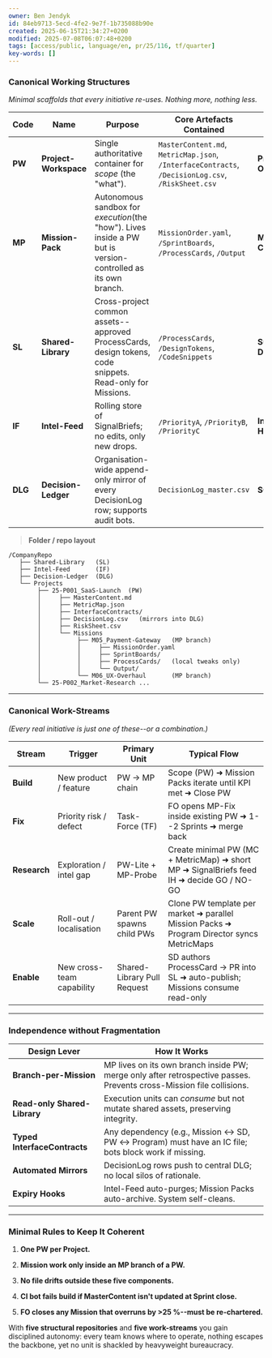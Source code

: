 ```yaml
---
owner: Ben Jendyk
id: 84eb9713-5ecd-4fe2-9e7f-1b735088b90e
created: 2025-06-15T21:34:27+0200
modified: 2025-07-08T06:07:48+0200
tags: [access/public, language/en, pr/25/116, tf/quarter]
key-words: []
---
```


### Canonical Working Structures

_Minimal scaffolds that every initiative re-uses. Nothing more, nothing less._

| Code | Name | Purpose | Core Artefacts Contained | Who "owns" it | When It Dies | 
| ---- | ---- | ---- | ---- | ---- | ----  |
| **PW** | **Project-Workspace** | Single authoritative container for _scope_ (the "what"). | `MasterContent.md`, `MetricMap.json`, `/InterfaceContracts`, `/DecisionLog.csv`, `/RiskSheet.csv` | **Project Owner** | When the Project closes | 
| **MP** | **Mission-Pack** | Autonomous sandbox for _execution_(the "how"). Lives inside a PW but is version-controlled as its own branch. | `MissionOrder.yaml`, `/SprintBoards`, `/ProcessCards`, `/Output` | **Mission Commander** | Auto-archived at Mission retrospective | 
| **SL** | **Shared-Library** | Cross-project common assets--approved ProcessCards, design tokens, code snippets. Read-only for Missions. | `/ProcessCards`, `/DesignTokens`, `/CodeSnippets` | **Support Divisions** | Evergreen; pruned quarterly | 
| **IF** | **Intel-Feed** | Rolling store of SignalBriefs; no edits, only new drops. | `/PriorityA`, `/PriorityB`, `/PriorityC` | **Intelligence Hub** | Items auto-expire 90 days | 
| **DLG** | **Decision-Ledger** | Organisation-wide append-only mirror of every DecisionLog row; supports audit bots. | `DecisionLog_master.csv` | **SO Doctrine** | Never--immutable history | 

> **Folder / repo layout**
    
    
    /CompanyRepo
       ├── Shared-Library   (SL)
       ├── Intel-Feed       (IF)
       ├── Decision-Ledger  (DLG)
       └── Projects
            ├── 25-P001_SaaS-Launch  (PW)
            │     ├── MasterContent.md
            │     ├── MetricMap.json
            │     ├── InterfaceContracts/
            │     ├── DecisionLog.csv   (mirrors into DLG)
            │     ├── RiskSheet.csv
            │     └── Missions
            │          ├── M05_Payment-Gateway   (MP branch)
            │          │     ├── MissionOrder.yaml
            │          │     ├── SprintBoards/
            │          │     ├── ProcessCards/   (local tweaks only)
            │          │     └── Output/
            │          └── M06_UX-Overhaul       (MP branch)
            └── 25-P002_Market-Research ...
    

* * *

### Canonical Work-Streams

_(Every real initiative is just one of these--or a combination.)_

| Stream | Trigger | Primary Unit | Typical Flow | 
| ---- | ---- | ---- | ----  |
| **Build** | New product / feature | PW → MP chain | Scope (PW) ➜ Mission Packs iterate until KPI met ➜ Close PW | 
| **Fix** | Priority risk / defect | Task-Force (TF) | FO opens MP-Fix inside existing PW ➜ 1--2 Sprints ➜ merge back | 
| **Research** | Exploration / intel gap | PW-Lite + MP-Probe | Create minimal PW (MC + MetricMap) ➜ short MP ➜ SignalBriefs feed IH ➜ decide GO / NO-GO | 
| **Scale** | Roll-out / localisation | Parent PW spawns child PWs | Clone PW template per market ➜ parallel Mission Packs ➜ Program Director syncs MetricMaps | 
| **Enable** | New cross-team capability | Shared-Library Pull Request | SD authors ProcessCard → PR into SL ➜ auto-publish; Missions consume read-only | 
* * *

### Independence **without** Fragmentation

| Design Lever | How It Works | 
| ---- | ----  |
| **Branch-per-Mission** | MP lives on its own branch inside PW; merge only after retrospective passes. Prevents cross-Mission file collisions. | 
| **Read-only Shared-Library** | Execution units can _consume_ but not mutate shared assets, preserving integrity. | 
| **Typed InterfaceContracts** | Any dependency (e.g., Mission ↔ SD, PW ↔ Program) must have an IC file; bots block work if missing. | 
| **Automated Mirrors** | DecisionLog rows push to central DLG; no local silos of rationale. | 
| **Expiry Hooks** | Intel-Feed auto-purges; Mission Packs auto-archive. System self-cleans. | 
* * *

### Minimal Rules to Keep It Coherent

1. **One PW per Project.**

2. **Mission work only inside an MP branch of a PW.**

3. **No file drifts outside these five components.**

4. **CI bot fails build if MasterContent isn't updated at Sprint close.**

5. **FO closes any Mission that overruns by >25 %--must be re-chartered.**

With **five structural repositories** and **five work-streams** you gain disciplined autonomy: every team knows where to operate, nothing escapes the backbone, yet no unit is shackled by heavyweight bureaucracy.